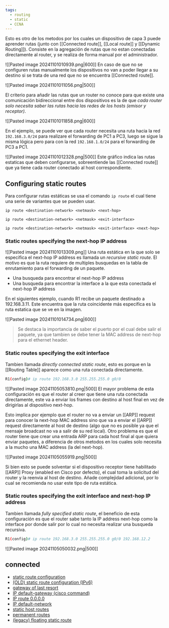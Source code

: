```yaml
---
tags:
  - routing
  - static
  - CCNA
---
```

Esto es otro de los metodos por los cuales un dispositivo de capa 3 puede aprender rutas (junto con [[Connected route]], [[Local route]] y [[Dynamic Routing]]). Consiste en la agregación de rutas que no estan conectadas directamente al router, y se realiza de forma manual por el administrador. 

![[Pasted image 20241101010939.png|600]]
En caso de que no se configuren rutas manualmente los dispositivos no van a poder llegar a su destino si se trata de una red que no se encuentra [[Connected route]]. 

![[Pasted image 20241101011056.png|500]]

El criterio para añadir las rutas que un router no conoce para que existe una comunicación bidireccional entre dos dispositivos es la de que _cada router solo necesita saber las rutas hacia las redes de los hosts (emisor y receptor)_. 

![[Pasted image 20241101011858.png|600]]

En el ejemplo, se puede ver que cada router necesita una ruta hacia la red `192.168.3.0/24` para realizare el forwarding de PC1 a PC3, luego se sigue la misma lógica pero para con la red `192.168.1.0/24` para el forwarding de PC3 a PC1. 

![[Pasted image 20241101012328.png|500]]
Este gráfico indica las rutas estaticas que deben configurarse, sobreentiende las [[Connected route]] que ya tiene cada router conectado al host correspondiente. 

## Configuring static routes 

Para configurar rutas estáticas se usa el comando `ip route` el cual tiene una serie de variantes que se pueden usar. 

```
ip route <destination-network> <netmask> <next-hop>

ip route <destination-network> <netmask> <exit-interface>

ip route <destination-network> <netmask> <exit-interface> <next-hop>
```

### Static routes specifying the next-hop IP address

![[Pasted image 20241101013309.png]]
Una ruta estática en la que solo se especifica el next-hop IP address es llamada un _recursive static route_. El motivo es que la ruta requiere de multiples busquedas en la tabla de enrutamiento para el forwarding de un paquete. 
- Una busqueda para encontrar el next-hop IP address 
- Una busqueda para encontrar la interface a la que esta conectada el next-hop IP address 

En el siguientes ejemplo, cuando R1 recibe un paquete destinado a 192.168.3.11. Este encuentra que la ruta coincidente más especifica es la ruta estatica que se ve en la imagen. 

![[Pasted image 20241101014734.png|600]]

> Se destaca la importancia de saber el puerto por el cual debe salir el paquete, ya que tambien se debe tener la MAC address de next-hop para el ethernet header. 

### Static routes specifying the exit interface 
Tambien llamada _directly connected static route_, esto es porque en la [[Routing Table]] aparece como una ruta conectada directamente. 
``` bash
R1(config)# ip route 192.168.3.0 255.255.255.0 g0/0
```
![[Pasted image 20241105053810.png|500]]
El mayor problema de esta configuración es que el router al creer que tiene una ruta conectada directamente, este va a enviar los frames con destino al host final en vez de dirigirlas al dispositivo next-hop.

Esto implica por ejemplo que el router no va a enviar un [[ARP]] request para conocer la next-hop  MAC address sino que va a enviar el [[ARP]] request directamente al host de destino (algo que no es posible ya que el mensaje broadcast no va a salir de su red local). Otro problema es que el router tiene que crear una entrada ARP para cada host final al que quiera enviar paquetes, a diferencia de otros metodos en los cuales solo necesita a la mucho una MAC address (la del next-hop).

![[Pasted image 20241105055919.png|500]]

Si bien esto se puede solventar si el dispositivo receptor tiene habilitado [[ARP]] Proxy (enabled en Cisco por defecto), el cual toma la solicitud del router y la reenvia al host de destino. Añade complejidad adicional, por lo cual se recomienda no usar este tipo de ruta estática. 

### Static routes specifying the exit interface and next-hop IP address
Tambien llamada _fully specified static route_, el beneficio de esta configuración es que el router sabe tanto la IP address next-hop como la interface por donde salir por lo cual no necesita realizar una busqueda recursiva.  

``` bash
R1(config)# ip route 192.168.3.0 255.255.255.0 g0/0 192.168.12.2
```
![[Pasted image 20241105050032.png|500]]

## connected
- [static route configuration](static%20route%20configuration.md) 
- [(OLD) static route configuration (IPv6)]((OLD)%20static%20route%20configuration%20(IPv6).md) 
- [gateway of last resort](gateway%20of%20last%20resort.md) 
- [IP default-gateway (cisco command)](IP%20default-gateway%20(cisco%20command).md) 
- [IP route 0.0.0.0](IP%20route%200.0.0.0.md) 
- [IP default-network](IP%20default-network.md) 
- [static host routes](static%20host%20routes.md) 
- [permanent routes]((LEGACY)%20Notes%20routing/permanent%20routes.md) 
- [(legacy) floating static route]((legacy)%20floating%20static%20route.md) 


